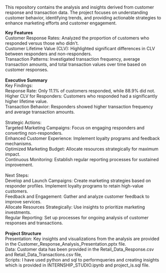 This repository contains the analysis and insights derived from customer response and transaction data. The project focuses on understanding customer behavior, identifying trends, and providing actionable strategies to enhance marketing efforts and customer engagement.

<B>Key Features</B><br>
Customer Response Rates: Analyzed the proportion of customers who responded versus those who didn't.<br>
Customer Lifetime Value (CLV): Highlighted significant differences in CLV between responders and non-responders.<br>
Transaction Patterns: Investigated transaction frequency, average transaction amounts, and total transaction values over time based on customer responses.<br><br>
<B>Executive Summary</B><br>
Key Findings:<br>
Response Rate: Only 11.1% of customers responded, while 88.9% did not.<br>
Higher CLV for Responders: Customers who responded had a significantly higher lifetime value.<br>
Transaction Behavior: Responders showed higher transaction frequency and average transaction amounts.<br><br>
Strategic Actions:<br>
Targeted Marketing Campaigns: Focus on engaging responders and converting non-responders.<br>
Enhanced Customer Experience: Implement loyalty programs and feedback mechanisms.<br>
Optimized Marketing Budget: Allocate resources strategically for maximum impact.<br>
Continuous Monitoring: Establish regular reporting processes for sustained improvement.<br><br>
Next Steps:<br>
Develop and Launch Campaigns:
Create marketing strategies based on responder profiles.
Implement loyalty programs to retain high-value customers.<br>
Feedback and Engagement:
Gather and analyze customer feedback to improve services.<br>
Allocate Resources Strategically:
Use insights to prioritize marketing investments.<br>
Regular Reporting:
Set up processes for ongoing analysis of customer responses and transactions.<br><br>
<B>Project Structure</B><br>
Presentation: Key insights and visualizations from the analysis are provided in the Customer_Response_Analysis_Presentation.pptx file.<br>
Data: Customer data has been provided in the  Retail_Data_Response.csv and Retail_Data_Transactions.csv file,<br>
Scripts: I have used python and sql to performqueries and creating insights which is provided in INTERNSHIP_STUDIO.ipynb and project_is.sql file.<br>
